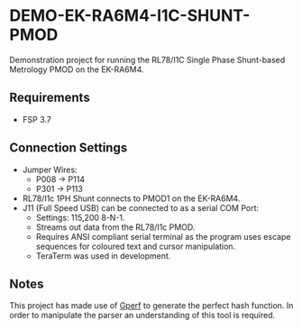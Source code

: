 # DEMO-EK-RA6M4-I1C-SHUNT-PMOD
Demonstration project for running the RL78/I1C Single Phase Shunt-based Metrology PMOD on the EK-RA6M4.

## Requirements
- FSP 3.7

## Connection Settings
- Jumper Wires:
  - P008 &rarr; P114
  - P301 &rarr; P113
- RL78/I1c 1PH Shunt connects to PMOD1 on the EK-RA6M4.
- J11 (Full Speed USB) can be connected to as a serial COM Port:
  - Settings: 115,200 8-N-1.
  - Streams out data from the RL78/I1c PMOD.
  - Requires ANSI compliant serial terminal as the program uses escape sequences for coloured text and cursor manipulation.
  - TeraTerm was used in development.

## Notes
This project has made use of [Gperf](https://www.gnu.org/software/gperf/) to generate the perfect hash function.
In order to manipulate the parser an understanding of this tool is required.

